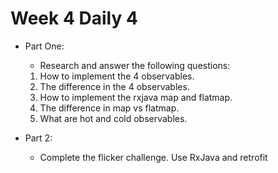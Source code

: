 # Week 4 Daily 4

* Part One:
    * Research and answer the following questions:
    1. How to implement the 4 observables.
    2. The difference in the 4 observables.
    3. How to implement the rxjava map and flatmap.
    4. The difference in map vs flatmap.
    5. What are hot and cold observables.

* Part 2:
    * Complete the flicker challenge.  Use RxJava and retrofit

